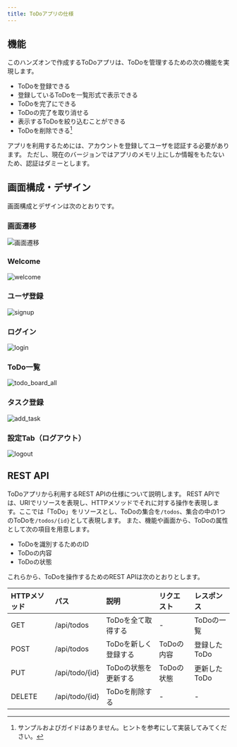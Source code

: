 ```yaml
---
title: ToDoアプリの仕様
---
```


## 機能

このハンズオンで作成するToDoアプリは、ToDoを管理するための次の機能を実現します。

 - ToDoを登録できる
 - 登録しているToDoを一覧形式で表示できる
 - ToDoを完了にできる
 - ToDoの完了を取り消せる
 - 表示するToDoを絞り込むことができる
 - ToDoを削除できる[^1]

アプリを利用するためには、アカウントを登録してユーザを認証する必要があります。
ただし、現在のバージョンではアプリのメモリ上にしか情報をもたないため、認証はダミーとします。

[^1]: サンプルおよびガイドはありません。ヒントを参考にして実装してみてください。

## 画面構成・デザイン

画面構成とデザインは次のとおりです。

### 画面遷移

![画面遷移](app-spec/screen_transition.png)

### Welcome

![welcome](app-spec/welcome.png)

### ユーザ登録

![signup](app-spec/signup.png)

### ログイン

![login](app-spec/login.png)

### ToDo一覧

![todo_board_all](app-spec/todo_board_all.png)

### タスク登録

![add_task](app-spec/add_task.png)

### 設定Tab（ログアウト）

![logout](app-spec/setting.png)

## REST API

ToDoアプリから利用するREST APIの仕様について説明します。
REST APIでは、URIでリソースを表現し、HTTPメソッドでそれに対する操作を表現します。ここでは「ToDo」をリソースとし、ToDoの集合を`/todos`、集合の中の1つのToDoを`/todos/{id}`として表現します。
また、機能や画面から、ToDoの属性として次の項目を用意します。

- ToDoを識別するためのID
- ToDoの内容
- ToDoの状態

これらから、ToDoを操作するためのREST APIは次のとおりとします。

| HTTPメソッド | パス | 説明 | リクエスト | レスポンス |
| :--- | :--- | :--- | :--- | :--- |
| GET | /api/todos | ToDoを全て取得する | - | ToDoの一覧 |
| POST | /api/todos | ToDoを新しく登録する | ToDoの内容 | 登録したToDo |
| PUT | /api/todo/{id} | ToDoの状態を更新する | ToDoの状態 | 更新したToDo |
| DELETE | /api/todo/{id} | ToDoを削除する | - | - |
